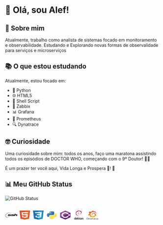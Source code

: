 # 👋 Olá, sou Alef!

## 💼 Sobre mim

Atualmente, trabalho como analista de sistemas focado em monitoramento e observabilidade. Estudando e Explorando novas formas de observalidade para serviços e microserviços

## 📚 O que estou estudando

Atualmente, estou focado em:

- 🐍 Python
- 🌐 HTML5
- 🐚 Shell Script
- 📡 Zabbix
- 📊 Grafana
- 🚀 Prometheus
- 🔍 Dynatrace


## 🤓 Curiosidade

Uma curiosidade sobre mim: todos os anos, faço uma maratona assistindo todos os episódios de DOCTOR WHO, começando com o 9º Doutor! 🌌😄

É um prazer ter você aqui, Vida Longa e Prospera 🖖! 🚀

## 📊 Meu GitHub Status

![GitHub Status](https://github-readme-stats.vercel.app/api?username=CHRIS-PIK&show_icons=true&count_private=true&theme=radical)


<div style="display: inline_block"><br>
  <img align="center" alt="Alef-Js" height="30" width="40" src="https://github.com/devicons/devicon/blob/master/icons/ssh/ssh-original-wordmark.svg">
  <img align="center" alt="Alef-HTML" height="30" width="40" src="https://raw.githubusercontent.com/devicons/devicon/master/icons/html5/html5-original.svg">
  <img align="center" alt="Alef-CSS" height="30" width="40" src="https://raw.githubusercontent.com/devicons/devicon/master/icons/css3/css3-original.svg">
  <img align="center" alt="Alef-Python" height="30" width="40" src="https://raw.githubusercontent.com/devicons/devicon/master/icons/python/python-original.svg">
  <img align="center" alt="Alef-Csharp" height="30" width="40" src="https://raw.githubusercontent.com/devicons/devicon/master/icons/csharp/csharp-original.svg">
  <img align="center" alt="Alef-Csharp" height="30" width="40" src="https://github.com/devicons/devicon/blob/master/icons/debian/debian-original-wordmark.svg">
  <img align="center" alt="Alef-Csharp" height="30" width="40" src="https://github.com/devicons/devicon/blob/master/icons/grafana/grafana-original-wordmark.svg">
</div>
